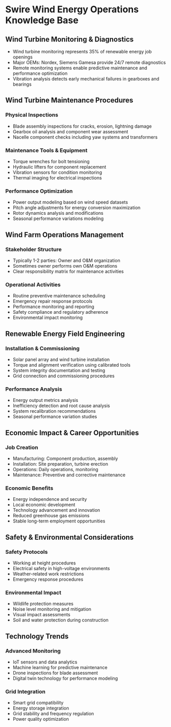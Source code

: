 
# Swire Wind Energy Operations Knowledge Base

## Wind Turbine Monitoring & Diagnostics
- Wind turbine monitoring represents 35% of renewable energy job openings
- Major OEMs: Nordex, Siemens Gamesa provide 24/7 remote diagnostics
- Remote monitoring systems enable predictive maintenance and performance optimization
- Vibration analysis detects early mechanical failures in gearboxes and bearings

## Wind Turbine Maintenance Procedures
### Physical Inspections
- Blade assembly inspections for cracks, erosion, lightning damage
- Gearbox oil analysis and component wear assessment
- Nacelle component checks including yaw systems and transformers

### Maintenance Tools & Equipment
- Torque wrenches for bolt tensioning
- Hydraulic lifters for component replacement
- Vibration sensors for condition monitoring
- Thermal imaging for electrical inspections

### Performance Optimization
- Power output modeling based on wind speed datasets
- Pitch angle adjustments for energy conversion maximization
- Rotor dynamics analysis and modifications
- Seasonal performance variations modeling

## Wind Farm Operations Management
### Stakeholder Structure
- Typically 1-2 parties: Owner and O&M organization
- Sometimes owner performs own O&M operations
- Clear responsibility matrix for maintenance activities

### Operational Activities
- Routine preventive maintenance scheduling
- Emergency repair response protocols
- Performance monitoring and reporting
- Safety compliance and regulatory adherence
- Environmental impact monitoring

## Renewable Energy Field Engineering
### Installation & Commissioning
- Solar panel array and wind turbine installation
- Torque and alignment verification using calibrated tools
- System integrity documentation and testing
- Grid connection and commissioning procedures

### Performance Analysis
- Energy output metrics analysis
- Inefficiency detection and root cause analysis
- System recalibration recommendations
- Seasonal performance variation studies

## Economic Impact & Career Opportunities
### Job Creation
- Manufacturing: Component production, assembly
- Installation: Site preparation, turbine erection
- Operations: Daily operations, monitoring
- Maintenance: Preventive and corrective maintenance

### Economic Benefits
- Energy independence and security
- Local economic development
- Technology advancement and innovation
- Reduced greenhouse gas emissions
- Stable long-term employment opportunities

## Safety & Environmental Considerations
### Safety Protocols
- Working at height procedures
- Electrical safety in high-voltage environments
- Weather-related work restrictions
- Emergency response procedures

### Environmental Impact
- Wildlife protection measures
- Noise level monitoring and mitigation
- Visual impact assessments
- Soil and water protection during construction

## Technology Trends
### Advanced Monitoring
- IoT sensors and data analytics
- Machine learning for predictive maintenance
- Drone inspections for blade assessment
- Digital twin technology for performance modeling

### Grid Integration
- Smart grid compatibility
- Energy storage integration
- Grid stability and frequency regulation
- Power quality optimization
